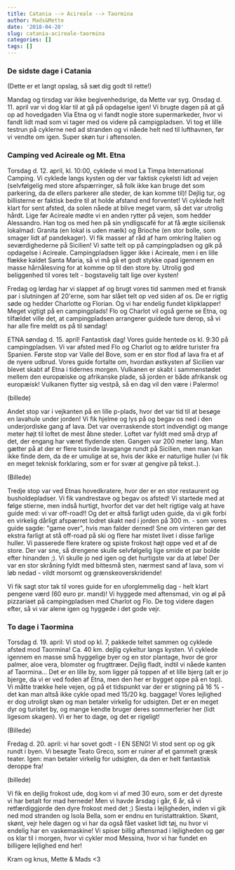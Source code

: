 ```yaml
---
title: Catania --> Acireale --> Taormina
author: Mads&Mette
date: '2018-04-20'
slug: catania-acireale-taormina
categories: []
tags: []
---
```


### De sidste dage i Catania

(Dette er et langt opslag, så sæt dig godt til rette!)

Mandag og tirsdag var ikke begivenhedsrige, da Mette var syg. Onsdag d. 11. april var vi dog klar til at gå på opdagelse igen! Vi brugte dagen på at gå op ad hovedgaden Via Etna og vi fandt nogle store supermarkeder, hvor vi fandt lidt mad som vi tager med os videre på campigpladsen. Vi tog et lille testrun på cyklerne ned ad stranden og vi nåede helt ned til lufthavnen, før vi vendte om igen. Super skøn tur i aftensolen. 

### Camping ved Acireale og Mt. Etna

Torsdag d. 12. april, kl. 10:00, cyklede vi mod La Timpa International Camping. Vi cyklede langs kysten og der var faktisk cykelsti lidt ad vejen (selvfølgelig med store afspærringer, så folk ikke kan bruge det som parkering, da de ellers parkerer alle steder, de kan komme til)! Dejlig tur, og billisterne er faktisk bedre til at holde afstand end forventet! Vi cyklede helt klart for sent afsted, da solen nåede at blive meget varm, så det var utrolig hårdt. Lige før Acireale mødte vi en anden rytter på vejen, som hedder Alessandro. Han tog os med hen på sin yndligscafé for at få ægte siciliensk lokalmad: Granita (en lokal is uden mælk) og Brioche (en stor bolle, som smager lidt af pandekager). Vi fik masser af råd af ham omkring Italien og seværdighederne på Sicilien! Vi satte telt op på campingpladsen og gik på opdagelse i Acireale. Campingpladsen ligger ikke i Acireale, men i en lille flække kaldet Santa Maria, så vi må gå et godt stykke opad igennem en masse hårnålesving for at komme op til den store by. Utrolig god beliggenhed til vores telt - bogstavelig talt lige over kysten! 

Fredag og lørdag har vi slappet af og brugt vores tid sammen med et fransk par i slutningen af 20'erne, som har slået telt op ved siden af os. De er rigtig søde og hedder Charlotte og Florian. Og vi har endelig fundet klipklapper! Meget vigtigt på en campingplads! Flo og Charlot vil også gerne se Etna, og tilfældet ville det, at campingpladsen arrangerer guidede ture derop, så vi har alle fire meldt os på til søndag! 

ETNA søndag d. 15. april! Fantastisk dag! Vores guide hentede os kl. 9:30 på campingpladsen. Vi var afsted med Flo og Charlot og to ældre turister fra Spanien. Første stop var Valle del Bove, som er en stor flod af lava fra et af de nyere udbrud. Vores guide fortalte om, hvordan østkysten af Sicilien var blevet skabt af Etna i tidernes morgen. Vulkanen er skabt i sammenstødet mellem den europæiske og afrikanske plade, så jorden er både afrikansk og europæisk! Vulkanen flytter sig vestpå, så en dag vil den være i Palermo! 

(billede)

Andet stop var i vejkanten på en lille p-plads, hvor det var tid til at besøge en lavahule under jorden! Vi fik hjelme og lys på og begav os ned i den underjordiske gang af lava. Det var overraskende stort indvendigt og mange meter højt til loftet de mest åbne steder. Loftet var fyldt med små dryp af det, der engang har været flydende sten. Gangen var 200 meter lang. Man gætter på at der er flere tusinde lavagange rundt på Sicilien, men man kan ikke finde dem, da de er umulige at se, hvis der ikke er naturlige huller (vi fik en meget teknisk forklaring, som er for svær at gengive på tekst..). 

(Billede)

Tredje stop var ved Etnas hovedkratere, hvor der er en stor restaurent og busholdepladser. Vi fik vandrestave og begav os afsted! Vi startede med at følge stierne, men indså hurtigt, hvorfor det var det helt rigtige valg at have guide med: vi var off-road!! Og det er altså farligt uden guide, da vi gik forbi en virkelig dårligt afspærret lodret skakt ned i jorden på 300 m. - som vores guide sagde: "game over", hvis man falder derned! Sne om vinteren gør det ekstra farligt at stå off-road på ski og flere har mistet livet i disse farlige huller. Vi passerede flere kratere og spiste frokost højt oppe ved et af de store. Der var sne, så drengene skulle selvfølgelig lige smide et par bolde efter hinanden ;). 
Vi skulle jo ned igen og det hurtigste var da at løbe! Der var en stor skråning fyldt med bittesmå sten, nærmest sand af lava, som vi løb nedad - vildt morsomt og grænskeoverskridende!

Vi fik sagt stor tak til vores guide for en uforglemmelig dag - helt klart pengene værd (60 euro pr. mand)! Vi hyggede med aftensmad, vin og øl på pizzariaet på campingpladsen med Charlot og Flo. De tog videre dagen efter, så vi var alene igen og hyggede i det gode vejr. 

### To dage i Taormina

Torsdag d. 19. april: Vi stod op kl. 7, pakkede teltet sammen og cyklede afsted mod Taormina! Ca. 40 km. dejlig cykeltur langs kysten. Vi cyklede igennem en masse små hyggelige byer og en stor plantage, hvor de gror palmer, aloe vera, blomster og frugttræer. Dejlig fladt, indtil vi nåede kanten af Taormina... Det er en lille by, som ligger på toppen af et lille bjerg (alt er jo bjerge, da vi er ved foden af Etna, men den her er bygget oppe på en top). Vi måtte trække hele vejen, og på et tidspunkt var der er stigning på 16 % - det kan man altså ikke cykle opad med 15/20 kg. baggage! Vores lejlighed er dog utroligt skøn og man betaler virkelig for udsigten. Det er en meget dyr og turistet by, og mange kendte bruger deres sommerferier her (lidt ligesom skagen). Vi er her to dage, og det er rigeligt! 

(Billede)

Fredag d. 20. april: vi har sovet godt - I EN SENG! Vi stod sent op og gik rundt i byen. Vi besøgte Teato Greco, som er ruiner af et gammelt græsk teater. Igen: man betaler virkelig for udsigten, da den er helt fantastisk deroppe fra! 

(billede)

Vi fik en dejlig frokost ude, dog kom vi af med 30 euro, som er det dyreste vi har betalt for mad hernede! Men vi havde årsdag i går, 6 år, så vi retfærdiggjorde den dyre frokost med det ;) Siesta i lejligheden, inden vi gik ned mod stranden og Isola Bella, som er endnu en turistattraktion. Skønt, skønt, vejr hele dagen og vi har da også fået vasket lidt tøj, nu hvor vi endelig har en vaskemaskine! Vi spiser billig aftensmad i lejligheden og gør os klar til i morgen, hvor vi cykler mod Messina, hvor vi har fundet en billigere lejlighed end her! 

Kram og knus,
Mette & Mads <3 